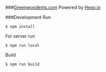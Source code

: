 ###[Greenwoodents.com](http://greenwoodents.com/)
Powered by [Hexo.io](https://github.com/hexojs/hexo)

###Development
Run
```
$ npm install
```

For server run
```
$ npm run local
```

Build
```
$ npm run build
```
